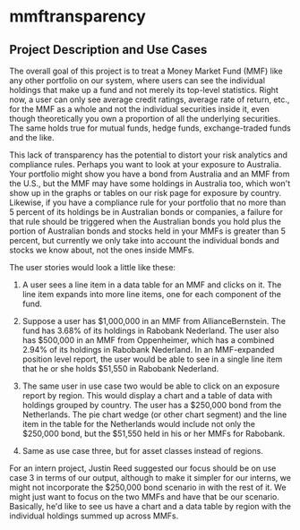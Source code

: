 # mmftransparency

## Project Description and Use Cases
The overall goal of this project is to treat a Money Market Fund (MMF) like any other portfolio on our system, where users can see the individual holdings that make up a fund and not merely its top-level statistics. Right now, a user can only see average credit ratings, average rate of return, etc., for the MMF as a whole and not the individual securities inside it, even though theoretically you own a proportion of all the underlying securities. The same holds true for mutual funds, hedge funds, exchange-traded funds and the like.

This lack of transparency has the potential to distort your risk analytics and compliance rules. Perhaps you want to look at your exposure to Australia. Your portfolio might show you have a bond from Australia and an MMF from the U.S., but the MMF may have some holdings in Australia too, which won't show up in the graphs or tables on our risk page for exposure by country. Likewise, if you have a compliance rule for your portfolio that no more than 5 percent of its holdings be in Australian bonds or companies, a failure for that rule should be triggered when the Australian bonds you hold plus the portion of Australian bonds and stocks held in your MMFs is greater than 5 percent, but currently we only take into account the individual bonds and stocks we know about, not the ones inside MMFs.

The user stories would look a little like these:

1) A user sees a line item in a data table for an MMF and clicks on it. The line item expands into more line items, one for each component of the fund.

2) Suppose a user has $1,000,000 in an MMF from AllianceBernstein. The fund has 3.68% of its holdings in Rabobank Nederland. The user also has $500,000 in an MMF from Oppenheimer, which has a combined 2.94% of its holdings in Rabobank Nederland. In an MMF-expanded position level report, the user would be able to see in a single line item that he or she holds $51,550 in Rabobank Nederland.

3) The same user in use case two would be able to click on an exposure report by region. This would display a chart and a table of data with holdings grouped by country. The user has a $250,000 bond from the Netherlands. The pie chart wedge (or other chart segment) and the line item in the table for the Netherlands would include not only the $250,000 bond, but the $51,550 held in his or her MMFs for Rabobank.

4) Same as use case three, but for asset classes instead of regions.

For an intern project, Justin Reed suggested our focus should be on use case 3 in terms of our output, although to make it simpler for our interns, we might not incorporate the $250,000 bond scenario in with the rest of it. We might just want to focus on the two MMFs and have that be our scenario. Basically, he'd like to see us have a chart and a data table by region with the individual holdings summed up across MMFs.
